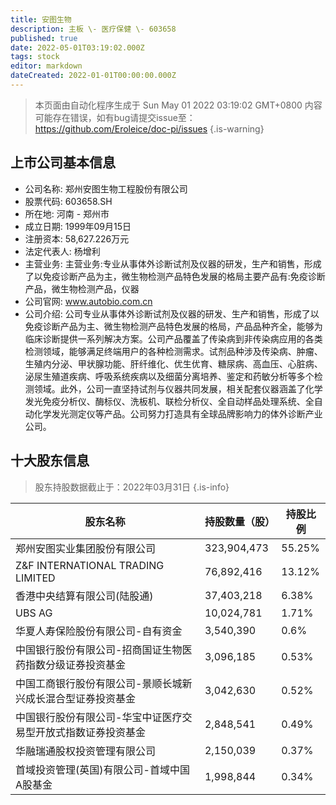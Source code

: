 ```yaml
---
title: 安图生物
description: 主板 \- 医疗保健 \- 603658
published: true
date: 2022-05-01T03:19:02.000Z
tags: stock
editor: markdown
dateCreated: 2022-01-01T00:00:00.000Z
---
```


> 本页面由自动化程序生成于 Sun May 01 2022 03:19:02 GMT+0800
> 内容可能存在错误，如有bug请提交issue至：https://github.com/Eroleice/doc-pi/issues
{.is-warning}

## 上市公司基本信息
- 公司名称: 郑州安图生物工程股份有限公司
- 股票代码: 603658.SH
- 所在地: 河南 - 郑州市
- 成立日期: 1999年09月15日
- 注册资本: 58,627.226万元
- 法定代表人: 杨增利
- 主营业务: 主营业务:专业从事体外诊断试剂及仪器的研发，生产和销售，形成了以免疫诊断产品为主，微生物检测产品特色发展的格局主要产品有:免疫诊断产品，微生物检测产品，仪器
- 公司官网: www.autobio.com.cn
- 公司介绍: 公司专业从事体外诊断试剂及仪器的研发、生产和销售，形成了以免疫诊断产品为主、微生物检测产品特色发展的格局，产品品种齐全，能够为临床诊断提供一系列解决方案。公司产品覆盖了传染病到非传染病应用的各类检测领域，能够满足终端用户的各种检测需求。试剂品种涉及传染病、肿瘤、生殖内分泌、甲状腺功能、肝纤维化、优生优育、糖尿病、高血压、心脏病、泌尿生殖道疾病、呼吸系统疾病以及细菌分离培养、鉴定和药敏分析等多个检测领域。此外，公司一直坚持试剂与仪器共同发展，相关配套仪器涵盖了化学发光免疫分析仪、酶标仪、洗板机、联检分析仪、全自动样品处理系统、全自动化学发光测定仪等产品。公司努力打造具有全球品牌影响力的体外诊断产业公司。


## 十大股东信息
> 股东持股数据截止于：2022年03月31日
{.is-info}

| 股东名称 | 持股数量（股） | 持股比例 |
| --- | --- | --- |
| 郑州安图实业集团股份有限公司 | 323,904,473 | 55.25% |
| Z&F INTERNATIONAL TRADING LIMITED | 76,892,416 | 13.12% |
| 香港中央结算有限公司(陆股通) | 37,403,218 | 6.38% |
| UBS   AG | 10,024,781 | 1.71% |
| 华夏人寿保险股份有限公司-自有资金 | 3,540,390 | 0.6% |
| 中国银行股份有限公司-招商国证生物医药指数分级证券投资基金 | 3,096,185 | 0.53% |
| 中国工商银行股份有限公司-景顺长城新兴成长混合型证券投资基金 | 3,042,630 | 0.52% |
| 中国银行股份有限公司-华宝中证医疗交易型开放式指数证券投资基金 | 2,848,541 | 0.49% |
| 华融瑞通股权投资管理有限公司 | 2,150,039 | 0.37% |
| 首域投资管理(英国)有限公司-首域中国A股基金 | 1,998,844 | 0.34% |




